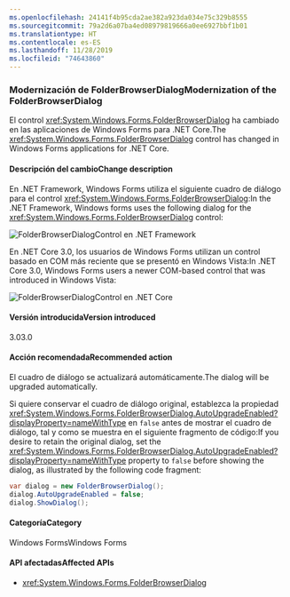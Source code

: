 ```yaml
---
ms.openlocfilehash: 24141f4b95cda2ae382a923da034e75c329b8555
ms.sourcegitcommit: 79a2d6a07ba4ed08979819666a0ee6927bbf1b01
ms.translationtype: HT
ms.contentlocale: es-ES
ms.lasthandoff: 11/28/2019
ms.locfileid: "74643860"
---
```

### <a name="modernization-of-the-folderbrowserdialog"></a><span data-ttu-id="585dc-101">Modernización de FolderBrowserDialog</span><span class="sxs-lookup"><span data-stu-id="585dc-101">Modernization of the FolderBrowserDialog</span></span>

<span data-ttu-id="585dc-102">El control <xref:System.Windows.Forms.FolderBrowserDialog> ha cambiado en las aplicaciones de Windows Forms para .NET Core.</span><span class="sxs-lookup"><span data-stu-id="585dc-102">The <xref:System.Windows.Forms.FolderBrowserDialog> control has changed in Windows Forms applications for .NET Core.</span></span>

#### <a name="change-description"></a><span data-ttu-id="585dc-103">Descripción del cambio</span><span class="sxs-lookup"><span data-stu-id="585dc-103">Change description</span></span>

<span data-ttu-id="585dc-104">En .NET Framework, Windows Forms utiliza el siguiente cuadro de diálogo para el control <xref:System.Windows.Forms.FolderBrowserDialog>:</span><span class="sxs-lookup"><span data-stu-id="585dc-104">In the .NET Framework, Windows forms uses the following dialog for the <xref:System.Windows.Forms.FolderBrowserDialog> control:</span></span>

![FolderBrowserDialogControl en .NET Framework](~/docs/images/core-changes/windowsforms/modernized-folderbrowserdialog/folderdlg-framework.png)

<span data-ttu-id="585dc-106">En .NET Core 3.0, los usuarios de Windows Forms utilizan un control basado en COM más reciente que se presentó en Windows Vista:</span><span class="sxs-lookup"><span data-stu-id="585dc-106">In .NET Core 3.0, Windows Forms users a newer COM-based control that was introduced in Windows Vista:</span></span>

![FolderBrowserDialogControl en .NET Core](~/docs/images/core-changes/windowsforms/modernized-folderbrowserdialog/folderdlg-core.png)

#### <a name="version-introduced"></a><span data-ttu-id="585dc-108">Versión introducida</span><span class="sxs-lookup"><span data-stu-id="585dc-108">Version introduced</span></span>

<span data-ttu-id="585dc-109">3.0</span><span class="sxs-lookup"><span data-stu-id="585dc-109">3.0</span></span>

#### <a name="recommended-action"></a><span data-ttu-id="585dc-110">Acción recomendada</span><span class="sxs-lookup"><span data-stu-id="585dc-110">Recommended action</span></span>

<span data-ttu-id="585dc-111">El cuadro de diálogo se actualizará automáticamente.</span><span class="sxs-lookup"><span data-stu-id="585dc-111">The dialog will be upgraded automatically.</span></span>

<span data-ttu-id="585dc-112">Si quiere conservar el cuadro de diálogo original, establezca la propiedad <xref:System.Windows.Forms.FolderBrowserDialog.AutoUpgradeEnabled?displayProperty=nameWithType> en `false` antes de mostrar el cuadro de diálogo, tal y como se muestra en el siguiente fragmento de código:</span><span class="sxs-lookup"><span data-stu-id="585dc-112">If you desire to retain the original dialog, set the <xref:System.Windows.Forms.FolderBrowserDialog.AutoUpgradeEnabled?displayProperty=nameWithType> property to `false` before showing the dialog, as illustrated by the following code fragment:</span></span>

```csharp
var dialog = new FolderBrowserDialog();
dialog.AutoUpgradeEnabled = false;
dialog.ShowDialog();
```

#### <a name="category"></a><span data-ttu-id="585dc-113">Categoría</span><span class="sxs-lookup"><span data-stu-id="585dc-113">Category</span></span>

<span data-ttu-id="585dc-114">Windows Forms</span><span class="sxs-lookup"><span data-stu-id="585dc-114">Windows Forms</span></span>

#### <a name="affected-apis"></a><span data-ttu-id="585dc-115">API afectadas</span><span class="sxs-lookup"><span data-stu-id="585dc-115">Affected APIs</span></span>

- <xref:System.Windows.Forms.FolderBrowserDialog>

<!--

### Affected APIs

- `System.Windows.Forms.FolderBrowserDialog`

-->
